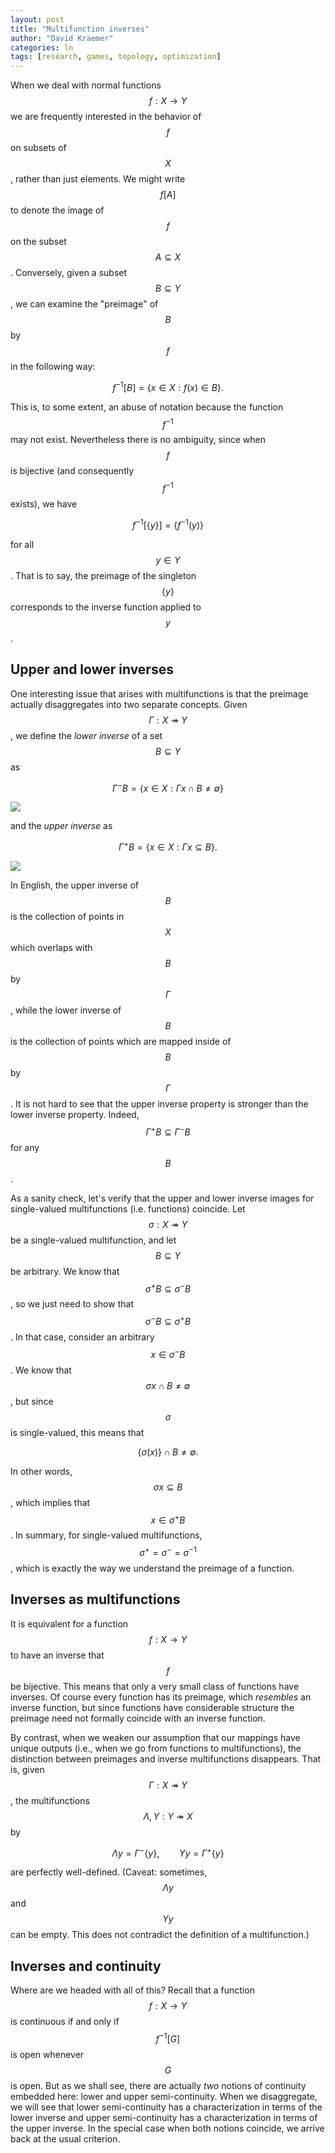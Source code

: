 ```yaml
---
layout: post
title: "Multifunction inverses"
author: "David Kraemer"
categories: ln 
tags: [research, games, topology, optimization]
---
```


When we deal with normal functions $$ f : X \to Y $$ we are frequently
interested in the behavior of $$ f $$ on subsets of $$ X $$, rather than just
elements. We might write $$ f [ A ] $$ to denote the image of $$ f $$ on the
subset $$ A \subseteq X $$. Conversely, given a subset $$ B \subseteq Y $$, we
can examine the "preimage" of $$ B $$ by $$ f $$ in the following way:

$$
f^{-1} [B] = \{ x \in X : f(x) \in B \}.
$$

This is, to some extent, an abuse of notation because the function $$ f^{-1} $$
may not exist. Nevertheless there is no ambiguity, since when $$ f $$ is
bijective (and consequently $$ f^{-1} $$ exists), we have

$$
f^{-1} [\{ y \}] = \{ f^{-1} (y) \}
$$

for all $$y \in Y$$. That is to say, the preimage of the singleton $$\{ y \} $$
corresponds to the inverse function applied to $$y$$.

## Upper and lower inverses

One interesting issue that arises with multifunctions is that the preimage
actually disaggregates into two separate concepts. Given $$ \Gamma : X
\twoheadrightarrow Y $$, we define the *lower inverse* of a set $$ B \subseteq Y
$$ as

$$
\Gamma^- B = \{ x \in X : \Gamma x \cap B \ne \emptyset \}
$$

![](/files/ipe-graphics/2018-06-06-lower-inverse.png)

and the *upper inverse* as

$$
\Gamma^+ B = \{ x \in X : \Gamma x \subseteq B \}.
$$

![](/files/ipe-graphics/2018-06-06-upper-inverse.png)

In English, the upper inverse of $$ B $$ is the collection of points in $$ X $$
which overlaps with $$ B $$ by $$ \Gamma $$, while the lower inverse of $$ B $$
is the collection of points which are mapped inside of $$ B $$ by $$ \Gamma $$.
It is not hard to see that the upper inverse property is stronger than the lower
inverse property. Indeed, $$ \Gamma^+ B \subseteq \Gamma^- B$$ for any $$ B $$.

As a sanity check, let's verify that the upper and lower inverse images for
single-valued multifunctions (i.e. functions) coincide. Let $$ \sigma : X
\twoheadrightarrow Y $$ be a single-valued multifunction, and let $$ B \subseteq
Y $$ be arbitrary. We know that $$ \sigma^+ B \subseteq \sigma^- B $$, so we
just need to show that $$ \sigma^- B \subseteq \sigma^+ B$$. In that case,
consider an arbitrary $$ x \in \sigma^- B$$. We know that $$ \sigma x \cap B \ne
\emptyset $$, but since $$ \sigma $$ is single-valued, this means that 

$$
\{\sigma(x)\} \cap B \ne \emptyset.
$$

In other words, $$ \sigma x \subseteq B $$, which implies that $$ x \in \sigma^+
B $$. In summary, for single-valued multifunctions, $$ \sigma^+ = \sigma^- =
\sigma^{-1}$$, which is exactly the way we understand the preimage of a
function.

## Inverses as multifunctions

It is equivalent for a function $$ f : X \to Y $$ to have an inverse that $$ f
$$ be bijective. This means that only a very small class of functions have
inverses. Of course every function has its preimage, which *resembles* an
inverse function, but since functions have considerable structure the preimage
need not formally coincide with an inverse function.

By contrast, when we weaken our assumption that our mappings have unique outputs
(i.e., when we go from functions to multifunctions), the distinction between
preimages and inverse multifunctions disappears. That is, given $$ \Gamma : X
\twoheadrightarrow Y $$, the multifunctions $$ \Lambda, \Upsilon : Y \twoheadrightarrow X $$ by 

$$
\Lambda y = \Gamma^- \{ y \}, \qquad 
\Upsilon y = \Gamma^+ \{ y \}
$$

are perfectly well-defined. (Caveat: sometimes, $$\Lambda y$$ and $$\Upsilon y$$
can be empty. This does not contradict the definition of a multifunction.)

## Inverses and continuity

Where are we headed with all of this? Recall that a function $$ f : X \to Y $$
is continuous if and only if $$ f^{-1} [G] $$ is open whenever $$ G $$ is open.
But as we shall see, there are actually *two* notions of continuity embedded
here: lower and upper semi-continuity. When we disaggregate, we will see that
lower semi-continuity has a characterization in terms of the lower inverse and
upper semi-continuity has a characterization in terms of the upper inverse. In
the special case when both notions coincide, we arrive back at the usual
criterion.



